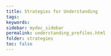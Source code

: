 ```yaml
---
title: Strategies for Understanding
tags: 
keywords: 
sidebar: mydoc_sidebar
permalink: understanding_profiles.html
folder: strategies
toc: false
---
```





